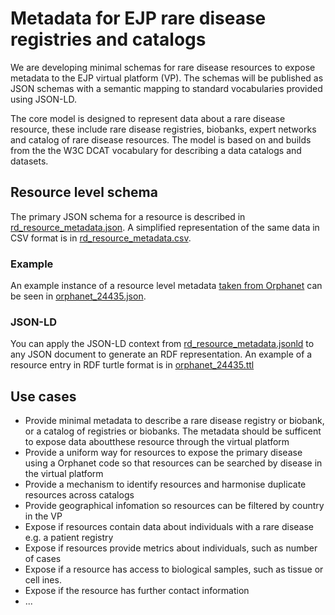 # Metadata for EJP rare disease registries and catalogs

We are developing minimal schemas for rare disease resources to expose metadata to the EJP virtual platform (VP).
The schemas will be published as JSON schemas with a semantic mapping to standard vocabularies provided using JSON-LD.

The core model is designed to represent data about a rare disease resource, these include rare disease registries, biobanks, expert networks and catalog of rare disease resources. The model is based on and builds from the
the W3C DCAT vocabulary for describing a data catalogs and datasets.

## Resource level schema

The primary JSON schema for a resource is described in [rd_resource_metadata.json](rd_resource_metadata.json).
A simplified representation of the same data in CSV format is in [rd_resource_metadata.csv](rd_resource_metadata.csv).


### Example

An example instance of a resource level metadata [taken from Orphanet](https://www.orpha.net/consor4.01/www/cgi-bin/Directory_Institutions.php?lng=EN&data_id=24435&title=Selbsthilfegruppe%20Ektodermale%20Dysplasie&data_type=Test) can be seen in [orphanet_24435.json](examples/orphanet_24435.json).

### JSON-LD

You can apply the JSON-LD context from [rd_resource_metadata.jsonld](rd_resource_metadata.jsonld) to any JSON document to generate an RDF representation. An example of a resource entry in
RDF turtle format is in [orphanet_24435.ttl](examples/orphanet_24435.ttl)

## Use cases



* Provide minimal metadata to describe a rare disease registry or biobank, or a catalog of registries or biobanks. The metadata should
be sufficent to expose data aboutthese resource through the virtual platform
* Provide a uniform way for resources to expose the primary disease using a Orphanet code so that resources can be searched by disease in the virtual platform
* Provide a mechanism to identify resources and harmonise duplicate resources across catalogs
* Provide geographical infomation so resources can be filtered by country in the VP
* Expose if resources contain data about individuals with a rare disease e.g. a patient registry
* Expose if resources provide metrics about individuals, such as number of cases
* Expose if a resource has access to biological samples, such as tissue or cell ines.
* Expose if the resource has further contact information
* ...
